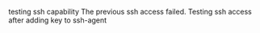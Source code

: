 testing ssh capability
The previous ssh access failed. Testing ssh access after adding key to ssh-agent
